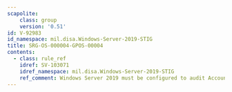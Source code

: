 ```yaml
---
scapolite:
    class: group
    version: '0.51'
id: V-92983
id_namespace: mil.disa.Windows-Server-2019-STIG
title: SRG-OS-000004-GPOS-00004
contents:
  - class: rule_ref
    idref: SV-103071
    idref_namespace: mil.disa.Windows-Server-2019-STIG
    ref_comment: Windows Server 2019 must be configured to audit Account Man ...
---
```


